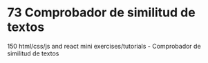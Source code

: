 # 73 Comprobador de similitud de textos
 150 html/css/js and react mini exercises/tutorials - Comprobador de similitud de textos
